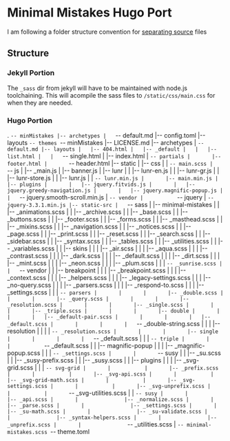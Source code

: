 # Minimal Mistakes Hugo Port

I am following a folder structure convention for [separating source](http://thecodestead.com/post/how-to-use-npm-as-a-build-tool-with-hugo/) files

## Structure

### Jekyll Portion

The `_sass` dir from jekyll will have to be maintained with node.js toolchaining. This will acompile the sass files to `/static/css/main.css` for when they are needed.

### Hugo Portion
.
`-- minMistakes
    |-- archetypes
    |   `-- default.md
    |-- config.toml
    |-- layouts
    `-- themes
        `-- minMistakes
            |-- LICENSE.md
            |-- archetypes
            |   `-- default.md
            |-- layouts
            |   |-- 404.html
            |   |-- _default
            |   |   |-- list.html
            |   |   `-- single.html
            |   |-- index.html
            |   `-- partials
            |       |-- footer.html
            |       `-- header.html
            |-- static
            |   |-- css
            |   |   `-- main.scss
            |   `-- js
            |       |-- _main.js
            |       |-- banner.js
            |       |-- lunr
            |       |   |-- lunr-en.js
            |       |   |-- lunr-gr.js
            |       |   |-- lunr-store.js
            |       |   |-- lunr.js
            |       |   `-- lunr.min.js
            |       |-- main.min.js
            |       |-- plugins
            |       |   |-- jquery.fitvids.js
            |       |   |-- jquery.greedy-navigation.js
            |       |   |-- jquery.magnific-popup.js
            |       |   `-- jquery.smooth-scroll.min.js
            |       `-- vendor
            |           `-- jquery
            |               `-- jquery-3.3.1.min.js
            |-- static-src
            |   `-- sass
            |       |-- minimal-mistakes
            |       |   |-- _animations.scss
            |       |   |-- _archive.scss
            |       |   |-- _base.scss
            |       |   |-- _buttons.scss
            |       |   |-- _footer.scss
            |       |   |-- _forms.scss
            |       |   |-- _masthead.scss
            |       |   |-- _mixins.scss
            |       |   |-- _navigation.scss
            |       |   |-- _notices.scss
            |       |   |-- _page.scss
            |       |   |-- _print.scss
            |       |   |-- _reset.scss
            |       |   |-- _search.scss
            |       |   |-- _sidebar.scss
            |       |   |-- _syntax.scss
            |       |   |-- _tables.scss
            |       |   |-- _utilities.scss
            |       |   |-- _variables.scss
            |       |   |-- skins
            |       |   |   |-- _air.scss
            |       |   |   |-- _aqua.scss
            |       |   |   |-- _contrast.scss
            |       |   |   |-- _dark.scss
            |       |   |   |-- _default.scss
            |       |   |   |-- _dirt.scss
            |       |   |   |-- _mint.scss
            |       |   |   |-- _neon.scss
            |       |   |   |-- _plum.scss
            |       |   |   `-- _sunrise.scss
            |       |   `-- vendor
            |       |       |-- breakpoint
            |       |       |   |-- _breakpoint.scss
            |       |       |   |-- _context.scss
            |       |       |   |-- _helpers.scss
            |       |       |   |-- _legacy-settings.scss
            |       |       |   |-- _no-query.scss
            |       |       |   |-- _parsers.scss
            |       |       |   |-- _respond-to.scss
            |       |       |   |-- _settings.scss
            |       |       |   `-- parsers
            |       |       |       |-- _double.scss
            |       |       |       |-- _query.scss
            |       |       |       |-- _resolution.scss
            |       |       |       |-- _single.scss
            |       |       |       |-- _triple.scss
            |       |       |       |-- double
            |       |       |       |   |-- _default-pair.scss
            |       |       |       |   |-- _default.scss
            |       |       |       |   `-- _double-string.scss
            |       |       |       |-- resolution
            |       |       |       |   `-- _resolution.scss
            |       |       |       |-- single
            |       |       |       |   `-- _default.scss
            |       |       |       `-- triple
            |       |       |           `-- _default.scss
            |       |       |-- magnific-popup
            |       |       |   |-- _magnific-popup.scss
            |       |       |   `-- _settings.scss
            |       |       `-- susy
            |       |           |-- _su.scss
            |       |           |-- _susy-prefix.scss
            |       |           |-- _susy.scss
            |       |           |-- plugins
            |       |           |   |-- _svg-grid.scss
            |       |           |   `-- svg-grid
            |       |           |       |-- _prefix.scss
            |       |           |       |-- _svg-api.scss
            |       |           |       |-- _svg-grid-math.scss
            |       |           |       |-- _svg-settings.scss
            |       |           |       |-- _svg-unprefix.scss
            |       |           |       `-- _svg-utilities.scss
            |       |           `-- susy
            |       |               |-- _api.scss
            |       |               |-- _normalize.scss
            |       |               |-- _parse.scss
            |       |               |-- _settings.scss
            |       |               |-- _su-math.scss
            |       |               |-- _su-validate.scss
            |       |               |-- _syntax-helpers.scss
            |       |               |-- _unprefix.scss
            |       |               `-- _utilities.scss
            |       `-- minimal-mistakes.scss
            `-- theme.toml
```
